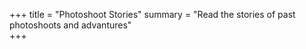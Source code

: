 +++
title = "Photoshoot Stories"
summary = "Read the stories of past photoshoots and advantures"    
+++
